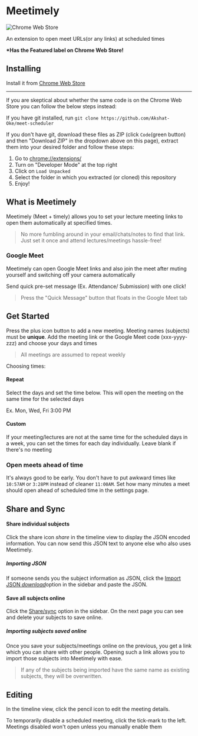 # Meetimely

![Chrome Web Store](https://img.shields.io/chrome-web-store/users/aenhmmfelkmdlihmaiblnhdmfopmbonc?color=%2310c77e&label=current%20users)

An extension to open meet URLs(or any links) at scheduled times

**\*Has the Featured label on Chrome Web Store!**

## Installing

Install it from [Chrome Web Store](https://chrome.google.com/webstore/detail/meetimely/aenhmmfelkmdlihmaiblnhdmfopmbonc?hl=en-GB&authuser=0)

------
If you are skeptical about whether the same code is on the Chrome Web Store you can follow the below steps instead:

If you have git installed, run `git clone https://github.com/Akshat-Oke/meet-scheduler`

If you don't have git, download these files as ZIP (click `Code`(green button) and then "Download ZIP" in the dropdown above on this page), extract them into your desired folder and follow these steps:

1. Go to [chrome://extensions/](chrome://extensions/)
2. Turn on "Developer Mode" at the top right
3. Click on `Load Unpacked`
4. Select the folder in which you extracted (or cloned) this repository
5. Enjoy!


What is Meetimely
-----------------

Meetimely (Meet + timely) allows you to set your lecture meeting links to open them automatically at specified times.

> No more fumbling around in your email/chats/notes to find that link. Just set it once and attend lectures/meetings hassle-free!

### Google Meet

Meetimely can open Google Meet links and also join the meet after muting yourself and switching off your camera automatically

Send quick pre-set message (Ex. Attendance/ Submission) with one click!

> Press the "Quick Message" button that floats in the Google Meet tab

Get Started
-----------

Press the plus icon button to add a new meeting. Meeting names (subjects) must be **unique**. Add the meeting link or the Google Meet code (xxx-yyyy-zzz) and choose your days and times

> All meetings are assumed to repeat weekly

Choosing times:

#### Repeat

Select the days and set the time below. This will open the meeting on the same time for the selected days

Ex. Mon, Wed, Fri 3:00 PM

#### Custom

If your meeting/lectures are not at the same time for the scheduled days in a week, you can set the times for each day individually. Leave blank if there's no meeting

### Open meets ahead of time

It's always good to be early. You don't have to put awkward times like `10:57AM` or `3:28PM` instead of cleaner `11:00AM`. Set how many minutes a meet should open ahead of scheduled time in the settings page.

Share and Sync
--------------

#### Share individual subjects

Click the share icon _share_ in the timeline view to display the JSON encoded information. You can now send this JSON text to anyone else who also uses Meetimely.

##### Importing JSON

If someone sends you the subject information as JSON, click the [Import JSON _download_](#import-subject)option in the sidebar and paste the JSON.

#### Save all subjects online

Click the [Share/sync](http://jeenius.gq/meetimely) option in the sidebar. On the next page you can see and delete your subjects to save online.

##### Importing subjects saved online

Once you save your subjects/meetings online on the previous, you get a link which you can share with other people. Opening such a link allows you to import those subjects into Meetimely with ease.

> If any of the subjects being imported have the same name as existing subjects, they will be overwritten.

Editing
-------

In the timeline view, click the pencil icon  to edit the meeting details.

To temporarily disable a scheduled meeting, click the tick-mark to the left. Meetings disabled won't open unless you manually enable them
